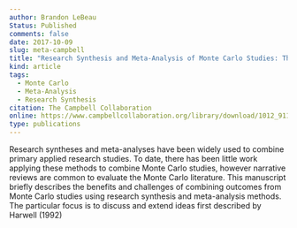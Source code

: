 ```yaml
---
author: Brandon LeBeau
Status: Published
comments: false
date: 2017-10-09
slug: meta-campbell
title: "Research Synthesis and Meta-Analysis of Monte Carlo Studies: The Best of Two Worlds"
kind: article
tags:
  - Monte Carlo
  - Meta-Analysis
  - Research Synthesis
citation: The Campbell Collaboration
online: https://www.campbellcollaboration.org/library/download/1012_911a02b59c8c5b6aa49c3f4d51df084c.html
type: publications
---
```

  
Research syntheses and meta-analyses have been widely used to combine primary applied research studies. To date, there has been little work applying these methods to combine Monte Carlo studies, however narrative reviews are common to evaluate the Monte Carlo literature. This manuscript briefly describes the benefits and challenges of combining outcomes from Monte Carlo studies using research synthesis and meta-analysis methods. The particular focus is to discuss and extend ideas first described by Harwell (1992)
